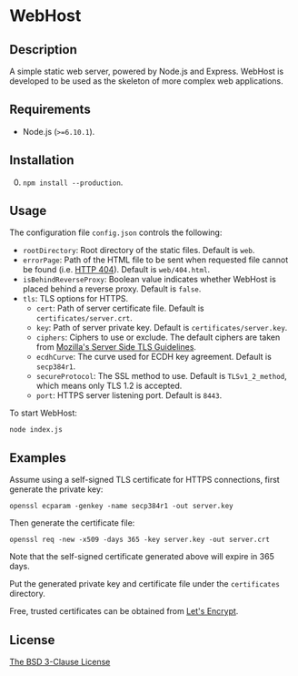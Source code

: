 # WebHost #

## Description ##

A simple static web server, powered by Node.js and Express. WebHost is developed to be used as the skeleton of more complex web applications.

## Requirements ##

* Node.js (`>=6.10.1`).

## Installation ##

0. `npm install --production`.

## Usage ##

The configuration file `config.json` controls the following:

* `rootDirectory`: Root directory of the static files. Default is `web`.
* `errorPage`: Path of the HTML file to be sent when requested file cannot be found (i.e. [HTTP 404](http://en.wikipedia.org/wiki/HTTP_404)). Default is `web/404.html`.
* `isBehindReverseProxy`: Boolean value indicates whether WebHost is placed behind a reverse proxy. Default is `false`.
* `tls`: TLS options for HTTPS.
    * `cert`: Path of server certificate file. Default is `certificates/server.crt`.
    * `key`: Path of server private key. Default is `certificates/server.key`.
    * `ciphers`: Ciphers to use or exclude. The default ciphers are taken from [Mozilla's Server Side TLS Guidelines](https://wiki.mozilla.org/Security/Server_Side_TLS).
    * `ecdhCurve`: The curve used for ECDH key agreement. Default is `secp384r1`.
    * `secureProtocol`: The SSL method to use. Default is `TLSv1_2_method`, which means only TLS 1.2 is accepted.
    * `port`: HTTPS server listening port. Default is `8443`.

To start WebHost:

    node index.js

## Examples ##

Assume using a self-signed TLS certificate for HTTPS connections, first generate the private key:

    openssl ecparam -genkey -name secp384r1 -out server.key

Then generate the certificate file:

    openssl req -new -x509 -days 365 -key server.key -out server.crt

Note that the self-signed certificate generated above will expire in 365 days.

Put the generated private key and certificate file under the `certificates` directory.

Free, trusted certificates can be obtained from [Let's Encrypt](https://letsencrypt.org/).

## License ##

[The BSD 3-Clause License](http://opensource.org/licenses/BSD-3-Clause)
